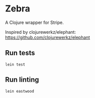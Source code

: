 # Zebra

A Clojure wrapper for Stripe.

Inspired by clojurewerkz/elephant: https://github.com/clojurewerkz/elephant

## Run tests
`lein test`

## Run linting
`lein eastwood`
